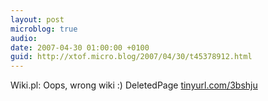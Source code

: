 ```yaml
---
layout: post
microblog: true
audio: 
date: 2007-04-30 01:00:00 +0100
guid: http://xtof.micro.blog/2007/04/30/t45378912.html
---
```

Wiki.pl: Oops, wrong wiki :) DeletedPage [tinyurl.com/3bshju](http://tinyurl.com/3bshju)
